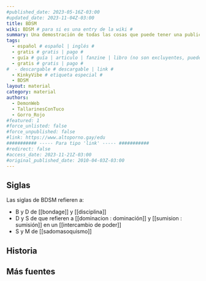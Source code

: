 ```yaml
---
#published_date: 2023-05-16Z-03:00
#updated_date: 2023-11-04Z-03:00
title: BDSM
wiki: BDSM # para si es una entry de la wiki #
summary: Una demostración de todas las cosas que puede tener una publicación
tags:
  - español # español | inglés #
  - gratis # gratis | pago #
  - guía # guía | articulo | fanzine | libro (no son excluyentes, pueden haber varios) #
  - gratis # gratis | pago #
#  - descargable # descargable | link #
  - KinkyVibe # etiqueta especial #
  - BDSM
layout: material
category: material
authors:
  - DemonWeb
  - TallarinesConTuco
  - Gorro_Rojo
#featured: 1
#force_unlisted: false
#force_unpublished: false
#link: https://www.altoporno.gay/edu
########### ----- Para tipo 'link' ----- ###########
#redirect: false
#access_date: 2023-11-21Z-03:00
#original_published_date: 2010-04-03Z-03:00
---
```




## Siglas

Las siglas de BDSM refieren a:

- B y D de [[bondage]] y [[disciplina]]
- D y S de que refieren a [[dominacion : dominación]] y [[sumision : sumisión]] en un [[intercambio de poder]]
- S y M de [[sadomasoquismo]]

## Historia

## Más fuentes